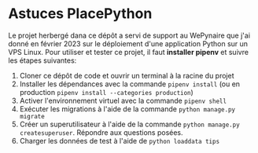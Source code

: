 # Astuces PlacePython

Le projet herbergé dana ce dépôt a servi de support au WePynaire que j'ai donné en février 2023 sur le déploiement d'une application Python sur un VPS Linux. Pour utiliser et tester ce projet, il faut **installer pipenv** et suivre les étapes suivantes:

1. Cloner ce dépôt de code et ouvrir un terminal à la racine du projet
2. Installer les dépendances avec la commande `pipenv install` (ou en production `pipenv install --categories production`)
3. Activer l'environnement virtuel avec la commande `pipenv shell`
4. Exécuter les migrations à l'aide de la commande `python manage.py migrate`
5. Créer un superutilisateur à l'aide de la commande `python manage.py createsuperuser`. Répondre aux questions posées.
6. Charger les données de test à l'aide de `python loaddata tips`

